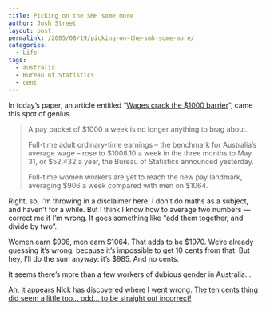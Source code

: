 ```yaml
---
title: Picking on the SMH some more
author: Josh Street
layout: post
permalink: /2005/08/19/picking-on-the-smh-some-more/
categories:
  - Life
tags:
  - australia
  - Bureau of Statistics
  - cent
---
```

In today&#8217;s paper, an article entitled &#8220;[Wages crack the $1000 barrier][1]&#8220;, came this spot of genius.

> A pay packet of $1000 a week is no longer anything to brag about.
> 
> Full-time adult ordinary-time earnings &#8211; the benchmark for Australia&#8217;s average wage &#8211; rose to $1008.10 a week in the three months to May 31, or $52,432 a year, the Bureau of Statistics announced yesterday.
> 
> Full-time women workers are yet to reach the new pay landmark, averaging $906 a week compared with men on $1064.

Right, so, I&#8217;m throwing in a disclaimer here. I don&#8217;t do maths as a subject, and haven&#8217;t for a while. But I think I know how to average two numbers &#8212; correct me if I&#8217;m wrong. It goes something like &#8220;add them together, and divide by two&#8221;.

Women earn $906, men earn $1064. That adds to be $1970. We&#8217;re already guessing it&#8217;s wrong, because it&#8217;s impossible to get 10 cents from that. But hey, I&#8217;ll do the sum anyway: it&#8217;s $985. And no cents.

It seems there&#8217;s more than a few workers of dubious gender in Australia&#8230;

<ins>Ah, it appears <a href="/blog/2005/08/19/picking-on-the-smh-some-more#comment-4406">Nick has discovered where I went wrong</a>. The ten cents thing did seem a little too&#8230; odd&#8230; to be straight out incorrect!</ins>

 [1]: http://www.smh.com.au/articles/2005/08/18/1123958181797.html